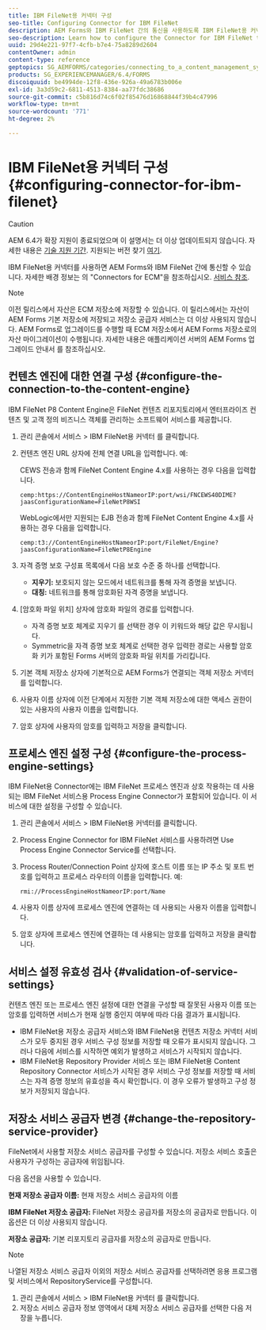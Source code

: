 ```yaml
---
title: IBM FileNet용 커넥터 구성
seo-title: Configuring Connector for IBM FileNet
description: AEM Forms와 IBM FileNet 간의 통신을 사용하도록 IBM FileNet용 커넥터를 구성하는 방법을 알아봅니다.
seo-description: Learn how to configure the Connector for IBM FileNet to enable communication between AEM forms and IBM FileNet.
uuid: 29d4e221-97f7-4cfb-b7e4-75a8289d2604
contentOwner: admin
content-type: reference
geptopics: SG_AEMFORMS/categories/connecting_to_a_content_management_system
products: SG_EXPERIENCEMANAGER/6.4/FORMS
discoiquuid: be4994de-12f8-436e-926a-49a6783b006e
exl-id: 3a3d59c2-6811-4513-8384-aa77fdc38686
source-git-commit: c5b816d74c6f02f85476d16868844f39b4c47996
workflow-type: tm+mt
source-wordcount: '771'
ht-degree: 2%

---
```


# IBM FileNet용 커넥터 구성 {#configuring-connector-for-ibm-filenet}

>[!CAUTION]
>
>AEM 6.4가 확장 지원이 종료되었으며 이 설명서는 더 이상 업데이트되지 않습니다. 자세한 내용은 [기술 지원 기간](https://helpx.adobe.com/kr/support/programs/eol-matrix.html). 지원되는 버전 찾기 [여기](https://experienceleague.adobe.com/docs/).

IBM FileNet용 커넥터를 사용하면 AEM Forms와 IBM FileNet 간에 통신할 수 있습니다. 자세한 배경 정보는 의 &quot;Connectors for ECM&quot;을 참조하십시오. [서비스 참조](https://www.adobe.com/go/learn_aemforms_services_63).

>[!NOTE]
>
>이전 릴리스에서 자산은 ECM 저장소에 저장할 수 있습니다. 이 릴리스에서는 자산이 AEM Forms 기본 저장소에 저장되고 저장소 공급자 서비스는 더 이상 사용되지 않습니다. AEM Forms로 업그레이드를 수행할 때 ECM 저장소에서 AEM Forms 저장소로의 자산 마이그레이션이 수행됩니다. 자세한 내용은 애플리케이션 서버의 AEM Forms 업그레이드 안내서 를 참조하십시오.

## 컨텐츠 엔진에 대한 연결 구성 {#configure-the-connection-to-the-content-engine}

IBM FileNet P8 Content Engine은 FileNet 컨텐츠 리포지토리에서 엔터프라이즈 컨텐츠 및 고객 정의 비즈니스 객체를 관리하는 소프트웨어 서비스를 제공합니다.

1. 관리 콘솔에서 서비스 > IBM FileNet용 커넥터 를 클릭합니다.
1. 컨텐츠 엔진 URL 상자에 전체 연결 URL을 입력합니다. 예:

   CEWS 전송과 함께 FileNet Content Engine 4.x를 사용하는 경우 다음을 입력합니다.

   `cemp:https://ContentEngineHostNameorIP:port/wsi/FNCEWS40DIME?jaasConfigurationName=FileNetP8WSI`

   WebLogic에서만 지원되는 EJB 전송과 함께 FileNet Content Engine 4.x를 사용하는 경우 다음을 입력합니다.

   `cemp:t3://ContentEngineHostNameorIP:port/FileNet/Engine?jaasConfigurationName=FileNetP8Engine`

1. 자격 증명 보호 구성표 목록에서 다음 보호 수준 중 하나를 선택합니다.

   * **지우기:** 보호되지 않는 모드에서 네트워크를 통해 자격 증명을 보냅니다.
   * **대칭:** 네트워크를 통해 암호화된 자격 증명을 보냅니다.

1. [암호화 파일 위치] 상자에 암호화 파일의 경로를 입력합니다.

   * 자격 증명 보호 체계로 지우기 를 선택한 경우 이 키워드와 해당 값은 무시됩니다.
   * Symmetric을 자격 증명 보호 체계로 선택한 경우 입력한 경로는 사용할 암호화 키가 포함된 Forms 서버의 암호화 파일 위치를 가리킵니다.

1. 기본 객체 저장소 상자에 기본적으로 AEM Forms가 연결되는 객체 저장소 커넥터를 입력합니다.
1. 사용자 이름 상자에 이전 단계에서 지정한 기본 객체 저장소에 대한 액세스 권한이 있는 사용자의 사용자 이름을 입력합니다.
1. 암호 상자에 사용자의 암호를 입력하고 저장을 클릭합니다.

## 프로세스 엔진 설정 구성 {#configure-the-process-engine-settings}

IBM FileNet용 Connector에는 IBM FileNet 프로세스 엔진과 상호 작용하는 데 사용되는 IBM FileNet 서비스용 Process Engine Connector가 포함되어 있습니다. 이 서비스에 대한 설정을 구성할 수 있습니다.

1. 관리 콘솔에서 서비스 > IBM FileNet용 커넥터를 클릭합니다.
1. Process Engine Connector for IBM FileNet 서비스를 사용하려면 Use Process Engine Connector Service를 선택합니다.
1. Process Router/Connection Point 상자에 호스트 이름 또는 IP 주소 및 포트 번호를 입력하고 프로세스 라우터의 이름을 입력합니다. 예:

   `rmi://ProcessEngineHostNameorIP:port/Name`

1. 사용자 이름 상자에 프로세스 엔진에 연결하는 데 사용되는 사용자 이름을 입력합니다.
1. 암호 상자에 프로세스 엔진에 연결하는 데 사용되는 암호를 입력하고 저장을 클릭합니다.

## 서비스 설정 유효성 검사 {#validation-of-service-settings}

컨텐츠 엔진 또는 프로세스 엔진 설정에 대한 연결을 구성할 때 잘못된 사용자 이름 또는 암호를 입력하면 서비스가 현재 실행 중인지 여부에 따라 다음 결과가 표시됩니다.

* IBM FileNet용 저장소 공급자 서비스와 IBM FileNet용 컨텐츠 저장소 커넥터 서비스가 모두 중지된 경우 서비스 구성 정보를 저장할 때 오류가 표시되지 않습니다. 그러나 다음에 서비스를 시작하면 예외가 발생하고 서비스가 시작되지 않습니다.
* IBM FileNet용 Repository Provider 서비스 또는 IBM FileNet용 Content Repository Connector 서비스가 시작된 경우 서비스 구성 정보를 저장할 때 서비스는 자격 증명 정보의 유효성을 즉시 확인합니다. 이 경우 오류가 발생하고 구성 정보가 저장되지 않습니다.

## 저장소 서비스 공급자 변경 {#change-the-repository-service-provider}

FileNet에서 사용할 저장소 서비스 공급자를 구성할 수 있습니다. 저장소 서비스 호출은 사용자가 구성하는 공급자에 위임됩니다.

다음 옵션을 사용할 수 있습니다.

**현재 저장소 공급자 이름:** 현재 저장소 서비스 공급자의 이름

**IBM FileNet 저장소 공급자:** FileNet 저장소 공급자를 저장소의 공급자로 만듭니다. 이 옵션은 더 이상 사용되지 않습니다.

**저장소 공급자:** 기본 리포지토리 공급자를 저장소의 공급자로 만듭니다.

>[!NOTE]
>
>나열된 저장소 서비스 공급자 이외의 저장소 서비스 공급자를 선택하려면 응용 프로그램 및 서비스에서 RepositoryService를 구성합니다. <!-- Fix broken link(See Managing Services) -->

1. 관리 콘솔에서 서비스 > IBM FileNet용 커넥터 를 클릭합니다.
1. 저장소 서비스 공급자 정보 영역에서 대체 저장소 서비스 공급자를 선택한 다음 저장을 누릅니다.
